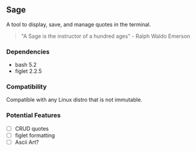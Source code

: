 ## Sage
A tool to display, save, and manage quotes in the terminal.

> "A Sage is the instructor of a hundred ages" - Ralph Waldo Emerson

### Dependencies
* bash 5.2
* figlet 2.2.5 

### Compatibility
Compatible with any Linux distro that is not immutable.

### Potential Features
- [ ] CRUD quotes
- [ ] figlet formatting
- [ ] Ascii Art?
